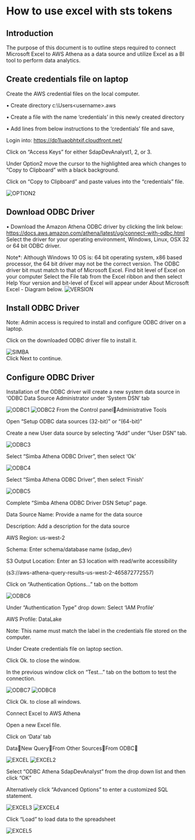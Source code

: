 # How to use excel with sts tokens
## Introduction

The purpose of this document is to outline steps required to connect Microsoft Excel to AWS Athena as a data source and utilize Excel as a BI tool to perform data analytics. 

## Create credentials file on laptop
Create the AWS credential files on the local computer.

•	Create directory c:\Users\<username>\.aws

•	Create a file with the name ‘credentials’ in this newly created directory

•	Add lines from below instructions to the ‘credentials’ file and save,

Login into: https://dp1luaobhtxif.cloudfront.net/

Click on “Access Keys” for either SdapDevAnalyst1, 2, or 3.

Under Option2 move the cursor to the highlighted area which changes to “Copy to Clipboard” with a black background. 

Click on “Copy to Clipboard” and paste values into the “credentials” file.

  ![OPTION2](images/credentials.png) 

## Download ODBC Driver
•	Download the Amazon Athena ODBC driver by clicking the link below:
https://docs.aws.amazon.com/athena/latest/ug/connect-with-odbc.html
Select the driver for your operating environment, Windows, Linux, OSX 32 or 64 bit ODBC driver.

Note*: Although Windows 10 OS is: 64 bit operating system, x86 based processor, the 64 bit driver may not be the correct version.
The ODBC driver bit must match to that of Microsoft Excel.
Find bit level of Excel on your computer
Select the File tab from the Excel ribbon and then select Help
Your version and bit-level of Excel will appear under About Microsoft Excel - Diagram below.
![VERSION](images/excel-version.png)
## Install ODBC Driver
Note: Admin access is required to install and configure ODBC driver on a laptop.

Click on the downloaded ODBC driver file to install it.

![SIMBA](images/install-simba.png)  
Click Next to continue.

## Configure ODBC Driver
Installation of the ODBC driver will create a new system data source in ‘ODBC Data Source Administrator under ‘System DSN’ tab

![ODBC1](images/configure-ODBC1.png)
![ODBC2](images/configure-ODBC2.png)
From the Control panelAdministrative Tools

Open “Setup ODBC data sources (32-bit)” or “(64-bit)”

Create a new User data source by selecting “Add” under “User DSN” tab.

![ODBC3](images/configure-ODBC3.png)

Select “Simba Athena ODBC Driver”, then select ‘Ok’

![ODBC4](images/configure-ODBC4.png)

Select “Simba Athena ODBC Driver”, then select ‘Finish’

![ODBC5](images/configure-ODBC5.png)

Complete “Simba Athena ODBC Driver DSN Setup” page.

Data Source Name: Provide a name for the data source

Description: Add a description for the data source

AWS Region: us-west-2

Schema: Enter schema/database name (sdap_dev)

S3 Output Location: Enter an S3 location with read/write accessibility 

(s3://aws-athena-query-results-us-west-2-465872772557)

Click on “Authentication Options…” tab on the bottom

![ODBC6](images/configure-ODBC6.png)

Under “Authentication Type” drop down: Select ‘IAM Profile’ 

AWS Profile: DataLake

Note: This name must match the label in the credentials file stored on the computer.

Under Create credentials file on laptop section.

Click Ok. to close the window.

In the previous window click on “Test…” tab on the bottom to test the connection.

![ODBC7](images/configure-ODBC7.png)
![ODBC8](images/configure-ODBC8.png)

Click Ok. to close all windows.

Connect Excel to AWS Athena

Open a new Excel file.

Click on ‘Data’ tab

DataNew QueryFrom Other SourcesFrom ODBC


![EXCEL](images/excel-connect.png)
![EXCEL2](images/excel-connect2.png)

Select “ODBC Athena SdapDevAnalyst” from the drop down list and then click “OK”

Alternatively click “Advanced Options” to enter a customized SQL statement.

![EXCEL3](images/excel-connect3.png)
![EXCEL4](images/excel-connect4.png)

Click “Load” to load data to the spreadsheet

![EXCEL5](images/excel-connect5.png)





